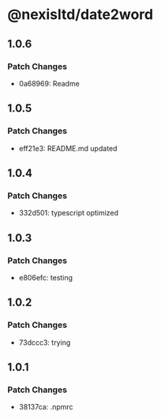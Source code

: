 # @nexisltd/date2word

## 1.0.6

### Patch Changes

- 0a68969: Readme

## 1.0.5

### Patch Changes

- eff21e3: README.md updated

## 1.0.4

### Patch Changes

- 332d501: typescript optimized

## 1.0.3

### Patch Changes

- e806efc: testing

## 1.0.2

### Patch Changes

- 73dccc3: trying

## 1.0.1

### Patch Changes

- 38137ca: .npmrc
